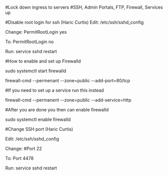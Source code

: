#Lock down ingress to servers
#SSH, Admin Portals, FTP, Firewall, Services up



#Disable root login for ssh (Haric Curtis)
Edit: /etc/ssh/sshd_config

Change: PermitRootLogin yes

To: PermitRootLogin no

Run: service sshd restart


#How to enable and set up Firewalld

sudo systemctl start firewalld

firewall-cmd --permenant --zone=public --add-port=80/tcp

#If you need to set up a service run this instead

firewall-cmd --permanent --zone=public --add-service=http

#After you are done you then can enable firewalld

sudo systemctl enable firewalld


#Change SSH port (Haric Curtis)

Edit: /etc/ssh/sshd_config

Change: #Port 22

To: Port 4478

Run: service sshd restart
